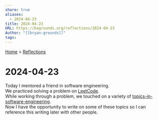 ```yaml
---  
share: true  
aliases:  
  - 2024-04-23  
title: 2024-04-23  
URL: https://bagrounds.org/reflections/2024-04-23  
Author: "[[bryan-grounds]]"  
tags:   
---  
```

[Home](../index.md) > [Reflections](./index.md)  
# 2024-04-23  
Today I mentored a friend in software engineering.  
We practiced solving a problem on [LeetCode](https://leetcode.com).  
While working through a problem, we touched on a variety of [topics-in-software-engineering](../topics-in-software-engineering.md).  
Now I have the opportunity to write on some of these topics so I can reference this writing later with other people.  
